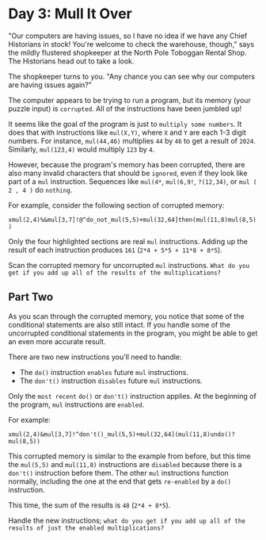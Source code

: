 # Day 3: Mull It Over

"Our computers are having issues, so I have no idea if we have any Chief Historians in stock! You're welcome to check
the warehouse, though," says the mildly flustered shopkeeper at the North Pole Toboggan Rental Shop. The Historians head
out to take a look.

The shopkeeper turns to you. "Any chance you can see why our computers are having issues again?"

The computer appears to be trying to run a program, but its memory (your puzzle input) is `corrupted`. All of the
instructions have been jumbled up!

It seems like the goal of the program is just to `multiply some numbers`. It does that with instructions like
`mul(X,Y)`,
where `X` and `Y` are each 1-3 digit numbers. For instance, `mul(44,46)` multiplies `44` by `46` to get a result of
`2024`.
Similarly, `mul(123,4)` would multiply `123` by `4`.

However, because the program's memory has been corrupted, there are also many invalid characters that should be
`ignored`,
even if they look like part of a `mul` instruction. Sequences like `mul(4*`, `mul(6,9!`, `?(12,34)`, or `mul ( 2 , 4 )`
do
`nothing`.

For example, consider the following section of corrupted memory:

`xmul(2,4)%&mul[3,7]!@^do_not_mul(5,5)+mul(32,64]then(mul(11,8)mul(8,5))`

Only the four highlighted sections are real `mul` instructions. Adding up the result of each instruction produces
`161` (`2*4 + 5*5 + 11*8 + 8*5`).

Scan the corrupted memory for uncorrupted `mul` instructions. `What do you get if you add up all of the results of the
multiplications?`

## Part Two

As you scan through the corrupted memory, you notice that some of the conditional statements are also still intact. If
you handle some of the uncorrupted conditional statements in the program, you might be able to get an even more accurate
result.

There are two new instructions you'll need to handle:

- The `do()` instruction `enables` future `mul` instructions.
- The `don't()` instruction `disables` future `mul` instructions.

Only the `most recent` `do()` or `don't()` instruction applies. At the beginning of the program, `mul` instructions are
`enabled`.

For example:

`xmul(2,4)&mul[3,7]!^don't()_mul(5,5)+mul(32,64](mul(11,8)undo()?mul(8,5))`

This corrupted memory is similar to the example from before, but this time the `mul(5,5)` and `mul(11,8)` instructions
are
`disabled` because there is a `don't()` instruction before them. The other `mul` instructions function normally,
including the
one at the end that gets `re-enabled` by a `do()` instruction.

This time, the sum of the results is `48` (`2*4 + 8*5`).

Handle the new instructions; `what do you get if you add up all of the results of just the enabled multiplications?`

